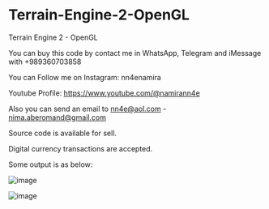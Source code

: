 # Terrain-Engine-2-OpenGL
Terrain Engine 2 - OpenGL

You can buy this code by contact me in WhatsApp, Telegram and iMessage with +989360703858

You can Follow me on Instagram: nn4enamira

Youtube Profile: https://www.youtube.com/@namirann4e

Also you can send an email to nn4e@aol.com - nima.aberomand@gmail.com

Source code is available for sell.

Digital currency transactions are accepted.

Some output is as below:

![image](https://github.com/user-attachments/assets/c1b0bd6d-07fd-4e3a-82e7-0c337076ef34)

![image](https://github.com/user-attachments/assets/5c59dca0-e216-4ca6-8ee1-14dc744a535d)
